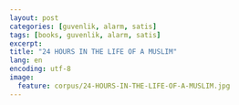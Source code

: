 ```yaml
---
layout: post
categories: [guvenlik, alarm, satis]
tags: [books, guvenlik, alarm, satis]
excerpt: 
title: "24 HOURS IN THE LIFE OF A MUSLIM"
lang: en
encoding: utf-8
image:
  feature: corpus/24-HOURS-IN-THE-LIFE-OF-A-MUSLIM.jpg
---
```


